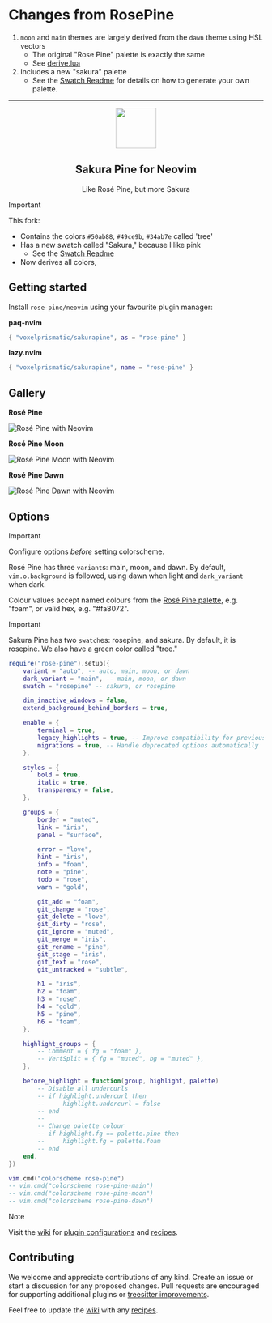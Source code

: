 # Changes from RosePine

1. `moon` and `main` themes are largely derived from the `dawn` theme using HSL vectors
   - The original "Rose Pine" palette is exactly the same
   - See [derive.lua](/lua/rose-pine/swatch/derive.lua)
2. Includes a new "sakura" palette
   - See the [Swatch Readme](/lua/rose-pine/swatch) for details on how to generate your own palette.
---


<p align="center">
    <img src="https://github.com/rose-pine/rose-pine-theme/raw/main/assets/icon.png" width="80" />
    <h2 align="center">Sakura Pine for Neovim</h2>
</p>

<p align="center">Like Rosé Pine, but more Sakura</p>

> [!IMPORTANT]
> This fork:
> - Contains the colors `#50ab88`, `#49ce9b`, `#34ab7e` called 'tree'
> - Has a new swatch called "Sakura," because I like pink
>   - See the [Swatch Readme](/lua/rose-pine/swatch/derive.lua)
> - Now derives all colors,

## Getting started

Install `rose-pine/neovim` using your favourite plugin manager:

**paq-nvim**

```lua
{ "voxelprismatic/sakurapine", as = "rose-pine" }
```

**lazy.nvim**

```lua
{ "voxelprismatic/sakurapine", name = "rose-pine" }
```

## Gallery

**Rosé Pine**

![Rosé Pine with Neovim](https://user-images.githubusercontent.com/1973/163921570-0f577baf-3199-4f09-9779-a7eb9238151a.png)

**Rosé Pine Moon**

![Rosé Pine Moon with Neovim](https://user-images.githubusercontent.com/1973/163921620-d3acd0d2-d227-4d28-a5e8-97ff22e56c6d.png)

**Rosé Pine Dawn**

![Rosé Pine Dawn with Neovim](https://user-images.githubusercontent.com/1973/163921656-644a2db3-c55c-4e89-9bdd-39cdd7a2681b.png)

## Options

> [!IMPORTANT]
> Configure options _before_ setting colorscheme.

Rosé Pine has three `variant`s: main, moon, and dawn. By default, `vim.o.background` is followed, using dawn when light and `dark_variant` when dark.

Colour values accept named colours from the [Rosé Pine palette](https://rosepinetheme.com/palette/ingredients/), e.g. "foam", or valid hex, e.g. "#fa8072".

> [!IMPORTANT]
> Sakura Pine has two `swatch`es: rosepine, and sakura. By default, it is rosepine.
> We also have a green color called "tree."

```lua
require("rose-pine").setup({
    variant = "auto", -- auto, main, moon, or dawn
    dark_variant = "main", -- main, moon, or dawn
    swatch = "rosepine" -- sakura, or rosepine

    dim_inactive_windows = false,
    extend_background_behind_borders = true,

    enable = {
        terminal = true,
        legacy_highlights = true, -- Improve compatibility for previous versions of Neovim
        migrations = true, -- Handle deprecated options automatically
    },

    styles = {
        bold = true,
        italic = true,
        transparency = false,
    },

    groups = {
        border = "muted",
        link = "iris",
        panel = "surface",

        error = "love",
        hint = "iris",
        info = "foam",
        note = "pine",
        todo = "rose",
        warn = "gold",

        git_add = "foam",
        git_change = "rose",
        git_delete = "love",
        git_dirty = "rose",
        git_ignore = "muted",
        git_merge = "iris",
        git_rename = "pine",
        git_stage = "iris",
        git_text = "rose",
        git_untracked = "subtle",

        h1 = "iris",
        h2 = "foam",
        h3 = "rose",
        h4 = "gold",
        h5 = "pine",
        h6 = "foam",
    },

    highlight_groups = {
        -- Comment = { fg = "foam" },
        -- VertSplit = { fg = "muted", bg = "muted" },
    },

    before_highlight = function(group, highlight, palette)
        -- Disable all undercurls
        -- if highlight.undercurl then
        --     highlight.undercurl = false
        -- end
        --
        -- Change palette colour
        -- if highlight.fg == palette.pine then
        --     highlight.fg = palette.foam
        -- end
    end,
})

vim.cmd("colorscheme rose-pine")
-- vim.cmd("colorscheme rose-pine-main")
-- vim.cmd("colorscheme rose-pine-moon")
-- vim.cmd("colorscheme rose-pine-dawn")
```

> [!NOTE]
> Visit the [wiki](https://github.com/rose-pine/neovim/wiki) for [plugin configurations](https://github.com/rose-pine/neovim/wiki/Plugin-configurations) and [recipes](https://github.com/rose-pine/neovim/wiki/Recipes).

## Contributing

We welcome and appreciate contributions of any kind. Create an issue or start a discussion for any proposed changes. Pull requests are encouraged for supporting additional plugins or [treesitter improvements](https://github.com/nvim-treesitter/nvim-treesitter/blob/master/CONTRIBUTING.md#highlights).

Feel free to update the [wiki](https://github.com/rose-pine/neovim/wiki/) with any [recipes](https://github.com/rose-pine/neovim/wiki/Recipes).
